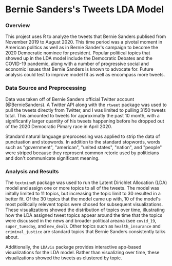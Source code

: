 # Bernie Sanders's Tweets LDA Model 

### Overview
This project uses R to analyze the tweets that Bernie Sanders publised from November 2019 to August 2020. This time period was a pivotal moment in American politics as well as in Bernie Sander's campaign to become the 2020 Democratic nominee for president. Popular political topics that showed up in the LDA model include the Democratic Debates and the COVID-19 pandemic, along with a number of progressive social and economic issues that Bernie Sanders is known to advocate for. Future analysis could test to improve model fit as well as encompass more tweets. 


### Data Source and Preprocessing 
Data was taken off of Bernie Sanders official Twitter account (@BernieSanders). A Twitter API along with the `rtweet` package was used to pull the tweets directly from Twitter, and I was limited to pulling 3150 tweets total. This amounted to tweets for approximatly the past 10 month, with a significantly larger quantity of his tweets happening before he dropped out of the 2020 Democratic Pimary race in April 2020. 

Standard natural language preprocessing was applied to strip the data of punctuation and stopwords. In addition to the standard stopwords, words such as "government", "american", "united states", "nation", and "people" were striped because they reprosent common retoric used by politicians and don't communicate significant meaning. 


### Analysis and Results
The `textmineR` package was used to run the Latent Dirichlet Allocation (LDA) model and assign one or more topics to all of the tweets. The model was initally limited to 11 topics, but increasing the topic limit to 30 resulted in a better fit. Of the 30 topics that the model came up with, 10 of the model's most politically relevent topics were chosed for subsequent visualizations. These visualizations showed the distribution of topics over time, illustrating how the LDA assigned tweet topics appear around the time that the topics were discussed in the news and broader political areana (see `covid_19`, `super_tuesday`, and `new_deal`). Other topics such as `health_insurance` and `criminal_justice` are standard topics that Bernie Sanders consistently talks about. 

Additionally, the `LDAvis` package provides interactive app-based visualizations for the LDA model. Rather than visualizing over time, these visualizations showed the tweets as clustered by topic. 
